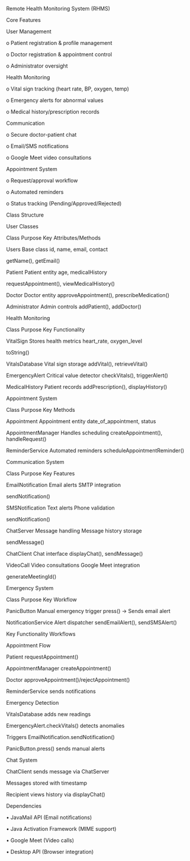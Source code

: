 Remote Health Monitoring System (RHMS)

Core Features

User Management

o Patient registration & profile management

o Doctor registration & appointment control

o Administrator oversight

Health Monitoring

o Vital sign tracking (heart rate, BP, oxygen, temp)

o Emergency alerts for abnormal values

o Medical history/prescription records

Communication

o Secure doctor-patient chat

o Email/SMS notifications

o Google Meet video consultations

Appointment System

o Request/approval workflow

o Automated reminders

o Status tracking (Pending/Approved/Rejected)

Class Structure

User Classes

Class Purpose Key Attributes/Methods

Users Base class id, name, email, contact

getName(), getEmail()

Patient Patient entity age, medicalHistory

requestAppointment(), viewMedicalHistory()

Doctor Doctor entity approveAppointment(), prescribeMedication()

Administrator Admin controls addPatient(), addDoctor()

Health Monitoring

Class Purpose Key Functionality

VitalSign Stores health metrics heart_rate, oxygen_level

toString()

VitalsDatabase Vital sign storage addVital(), retrieveVital()

EmergencyAlert Critical value detector checkVitals(), triggerAlert()

MedicalHistory Patient records addPrescription(), displayHistory()

Appointment System

Class Purpose Key Methods

Appointment Appointment entity date_of_appointment, status

AppointmentManager Handles scheduling createAppointment(), handleRequest()

ReminderService Automated reminders scheduleAppointmentReminder()

Communication System

Class Purpose Key Features

EmailNotification Email alerts SMTP integration

sendNotification()

SMSNotification Text alerts Phone validation

sendNotification()

ChatServer Message handling Message history storage

sendMessage()

ChatClient Chat interface displayChat(), sendMessage()

VideoCall Video consultations Google Meet integration

generateMeetingId()

Emergency System

Class Purpose Key Workflow

PanicButton Manual emergency trigger press() → Sends email alert

NotificationService Alert dispatcher sendEmailAlert(), sendSMSAlert()

Key Functionality Workflows

Appointment Flow

Patient requestAppointment()

AppointmentManager createAppointment()

Doctor approveAppointment()/rejectAppointment()

ReminderService sends notifications

Emergency Detection

VitalsDatabase adds new readings

EmergencyAlert.checkVitals() detects anomalies

Triggers EmailNotification.sendNotification()

PanicButton.press() sends manual alerts

Chat System

ChatClient sends message via ChatServer

Messages stored with timestamp

Recipient views history via displayChat()

Dependencies

• JavaMail API (Email notifications)

• Java Activation Framework (MIME support)

• Google Meet (Video calls)

• Desktop API (Browser integration)
